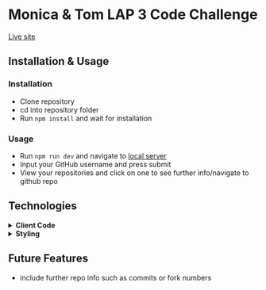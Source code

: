 # Monica & Tom LAP 3 Code Challenge

[Live site]()

## Installation & Usage

### Installation

- Clone repository
- cd into repository folder
- Run `npm install` and wait for installation

### Usage

- Run `npm run dev` and navigate to [local server](http://localhost:8080/)
- Input your GitHub username and press submit
- View your repositories and click on one to see further info/navigate to github repo


## Technologies

<details>
  <summary><b>Client Code</b></summary>
  
  - React
  - React-router

</details>

<details>
  <summary><b>Styling</b></summary>

- Material-UI
- Material-UI Icons

</details>

## Future Features

- include further repo info such as commits or fork numbers